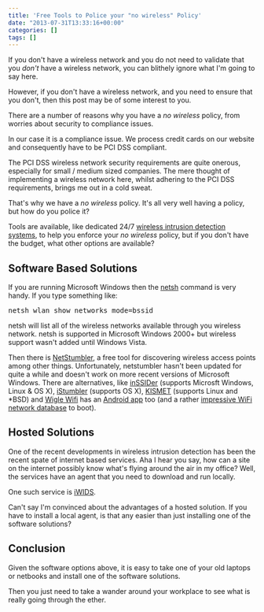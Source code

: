 ```yaml
---
title: 'Free Tools to Police your "no wireless" Policy'
date: "2013-07-31T13:33:16+00:00"
categories: []
tags: []
---
```


If you don't have a wireless network and you do not need to validate that you <em>don't</em> have a wireless network, you can blithely ignore what I'm going to say here.

However, if you don't have a wireless network, and you need to ensure that you don't, then this post may be of some interest to you.

There are a number of reasons why you have a <em>no wireless</em> policy, from worries about security to compliance issues.

In our case it is a compliance issue. We process credit cards on our website and consequently have to be PCI DSS compliant.

The PCI DSS wireless network security requirements are quite onerous, especially for small / medium sized companies. The mere thought of implementing a wireless network here, whilst adhering to the PCI DSS requirements, brings me out in a cold sweat.

That's why we have a <em>no wireless</em> policy. It's all very well having a policy, but how do you police it?

Tools are available, like dedicated 24/7 <a href="http://en.wikipedia.org/wiki/Wireless_intrusion_prevention_system">wireless intrusion detection systems</a>, to help you enforce your <em>no wireless</em> policy, but if you don't have the budget, what other options are available?
<h2>Software Based Solutions</h2>
If you are running Microsoft Windows then the <a href="http://en.wikipedia.org/wiki/Netsh">netsh</a> command is very handy. If you type something like:
<pre>netsh wlan show networks mode=bssid</pre>
netsh will list all of the wireless networks available through you wireless network. netsh is supported in Microsoft Windows 2000+ but wireless support wasn't added until Windows Vista.

Then there is <a href="http://www.netstumbler.com/">NetStumbler</a>, a free tool for discovering wireless access points among other things. Unfortunately, netstumbler hasn't been updated for quite a while and doesn't work on more recent versions of Microsoft Windows. There are alternatives, like <a href="http://www.metageek.net/products/inssider/">inSSIDer</a> (supports Microsft Windows, Linux &amp; OS X), <a href="http://www.istumbler.net/">iStumbler</a> (supports OS X), <a href="http://www.kismetwireless.net/">KISMET</a> (supports Linux and *BSD) and <a href="http://wigle.net/">Wigle Wifi</a> has an <a href="https://play.google.com/store/apps/details?id=net.wigle.wigleandroid">Android app</a> too (and a rather <a href="http://wigle.net/gps/gps/Map/onlinemap2/">impressive WiFi network database</a> to boot).
<h2>Hosted Solutions</h2>
One of the recent developments in wireless intrusion detection has been the recent spate of internet based services. Aha I hear you say, how can a site on the internet possibly know what's flying around the air in my office? Well, the services have an agent that you need to download and run locally.

One such service is <a href="http://www.wlanbook.com/iwids/">iWIDS</a>.

Can't say I'm convinced about the advantages of a hosted solution. If you have to install a local agent, is that any easier than just installing one of the software solutions?
<h2>Conclusion</h2>
Given the software options above, it is easy to take one of your old laptops or netbooks and install one of the software solutions.

Then you just need to take a wander around your workplace to see what is really going through the ether.
